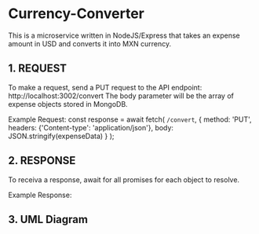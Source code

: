# Currency-Converter
This is a microservice written in NodeJS/Express that takes an expense amount in USD and converts it into MXN currency. 

## 1. REQUEST
To make a request, send a PUT request to the API endpoint: http://localhost:3002/convert
The body parameter will be the array of expense objects stored in MongoDB. 

Example Request:
const response = await fetch(
                     `/convert`, {
                         method: 'PUT', 
                         headers: {'Content-type': 'application/json'}, 
                         body: JSON.stringify(expenseData)
                     }
                 );


## 2. RESPONSE
To receiva a response, await for all promises for each object to resolve. 

Example Response: 

## 3. UML Diagram 













